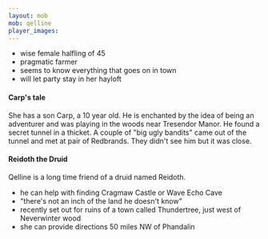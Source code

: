 ```yaml
---
layout: mob
mob: qelline
player_images:
---
```


* wise female halfling of 45
* pragmatic farmer
* seems to know everything that goes on in town
* will let party stay in her hayloft

#### Carp's tale

She has a son Carp, a 10 year old.  He is enchanted by the idea of being an adventurer and was playing in the woods near Tresendor Manor.   He found a secret tunnel in a thicket. A couple of "big ugly bandits" came out of the tunnel and met at pair of Redbrands.  They didn't see him but it was close.

#### Reidoth the Druid

Qelline is a long time friend of a druid named Reidoth.

* he can help with finding Cragmaw Castle or Wave Echo Cave
* "there's not an inch of the land he doesn't know"
* recently set out for ruins of a town called Thundertree, just west of Neverwinter wood
* she can provide directions 50 miles NW of Phandalin
